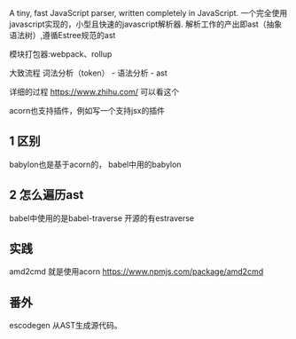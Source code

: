 A tiny, fast JavaScript parser, written completely in JavaScript. 
一个完全使用javascript实现的，小型且快速的javascript解析器.
解析工作的产出即ast（抽象语法树）,遵循Estree规范的ast


模块打包器:webpack、rollup

大致流程
词法分析（token） - 语法分析 - ast

详细的过程
https://www.zhihu.com/ 可以看这个


acorn也支持插件，例如写一个支持jsx的插件


## 1 区别
babylon也是基于acorn的，
babel中用的babylon

## 2 怎么遍历ast
babel中使用的是babel-traverse
开源的有estraverse

## 实践
amd2cmd 就是使用acorn
https://www.npmjs.com/package/amd2cmd

## 番外
escodegen 从AST生成源代码。